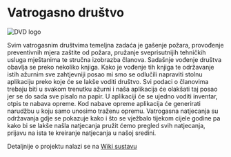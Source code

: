 # Vatrogasno društvo

![DVD logo](http://46.101.122.250/dijagrami/grb.png)

Svim vatrogasnim društvima temeljna zadaća je gašenje požara, provođenje preventivnih mjera zaštite od požara, pružanje sveprisutnijih tehničkih usluga mještanima te stručna izobrazba članova. Sadašnje vođenje društva obavlja se preko nekoliko knjiga. Kako je vođenje tih knjiga te održavanje istih ažurnim sve zahtjevniji posao mi smo se odlučili napraviti stolnu aplikaciju preko koje će se lakše voditi društvo. Svi podaci o članovima trebaju biti u svakom trenutku ažurni i naša aplikacija će olakšati taj posao jer se do sada sve pisalo na papir. U aplikaciji će se ujedno voditi inventar, otpis te nabava opreme. Kod nabave opreme aplikacija će generirati narudžbu u koju samo unosimo traženu opremu. Vatrogasna natjecanja su održavanja gdje se pokazuje kako i što se vježbalo tijekom cijele godine pa kako bi se lakše našla natjecanja pružit ćemo pregled svih natjecanja, prijavu na ista te kreiranje natjecanja u našoj sredini. 

Detaljnije o projektu nalazi se na [Wiki sustavu](https://github.com/foivz/r1530/wiki/Home)
